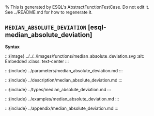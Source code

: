 % This is generated by ESQL's AbstractFunctionTestCase. Do not edit it. See ../README.md for how to regenerate it.

## `MEDIAN_ABSOLUTE_DEVIATION` [esql-median_absolute_deviation]

**Syntax**

:::{image} ../../../images/functions/median_absolute_deviation.svg
:alt: Embedded
:class: text-center
:::


:::{include} ../parameters/median_absolute_deviation.md
:::

:::{include} ../description/median_absolute_deviation.md
:::

:::{include} ../types/median_absolute_deviation.md
:::

:::{include} ../examples/median_absolute_deviation.md
:::

:::{include} ../appendix/median_absolute_deviation.md
:::

